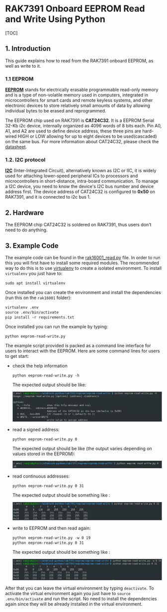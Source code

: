 # RAK7391 Onboard EEPROM Read and Write Using Python

[TOC]

## 1. Introduction

This guide explains how to read from the RAK7391 onboard EEPROM, as well as write to it. 

### 1.1 EEPROM

[**EEPROM**](https://en.wikipedia.org/wiki/EEPROM) stands for electrically erasable programmable read-only memory and is a type of non-volatile memory used in computers, integrated in microcontrollers for smart cards and remote keyless systems, and other electronic devices to store relatively small amounts of data by allowing individual bytes to be erased and reprogrammed.

The EEPROM chip used on RAK7391 is **CAT24C32**. It is a EEPROM Serial 32-Kb i2c device, internally organized as 4096 words of 8 bits each. Pin A0, A1, and A2 are used to define device address, these three pins are hard-wired HIGH or LOW allowing for up to eight devices to be used(cascaded) on the same bus.  For more information about CAT24C32, please check the [datasheet](https://www.onsemi.com/pdf/datasheet/cat24c32-d.pdf).

### 1.2. I2C protocol

[**I2C**](https://en.wikipedia.org/wiki/I²C) (Inter-Integrated Circuit), alternatively known as I2C or IIC, it is widely used for attaching lower-speed peripheral ICs to processors and microcontrollers in short-distance, intra-board communication. To manage a I2C device, you need to know the device's I2C bus number and device address first. The device address of CAT24C32 is configured to **0x50** on RAK7391, and it is connected to i2c bus 1.

## 2. Hardware

The EEPROM chip CAT24C32 is soldered on RAK7391, thus users don't need to do anything. 

## 3. Example Code

The example code can be found in the [rak16001_read.py]() file. In order to run this you will first have to install some required modules. The recommended way to do this is to use [virtualenv](https://virtualenv.pypa.io/en/latest/) to create a isolated environment. To install `virtualenv` you just have to:

```plaintext
sudo apt install virtualenv
```

Once installed you can create the environment and install the dependencies (run this on the `rak16001` folder):

```plaintext
virtualenv .env
source .env/bin/activate
pip install -r requirements.txt
```

Once installed you can run the example by typing:

```plaintext
python eeprom-read-write.py
```

The example script provided is packed as a command line interface for users to interact with the EEPROM. Here are some command lines for users to get start:

- check the help information

  ```
  python eeprom-read-write.py -h
  ```

  The expected output should be like:

  <img src="assets/help-message.png" alt="help"/>

- read a signed address:

  ```
  python eeprom-read-write.py 0
  ```

  The expected output should be like (the output varies depending on values stored in the EEPROM):

  <img src="assets/read-one.png" alt="read a signed address"/>

- read continuous addresses:

  ```
  python eeprom-read-write.py 0 31
  ```

  The expected output should be something like :

  <img src="assets/read-continuous.png" alt="read continuous value"/>

- write to EEPROM and then read again:

  ```
  python eeprom-read-write.py -w 0 19
  python eeprom-read-write.py 0 31
  ```

  The expected output should be something like :

  <img src="assets/write-then-read.png" alt="write to the EEPROM"/>

After that you can leave the virtual environment by typing `deactivate`. To activate the virtual environment again you just have to `source .env/bin/activate` and run the script. No need to install the dependencies again since they will be already installed in the virtual environment.
